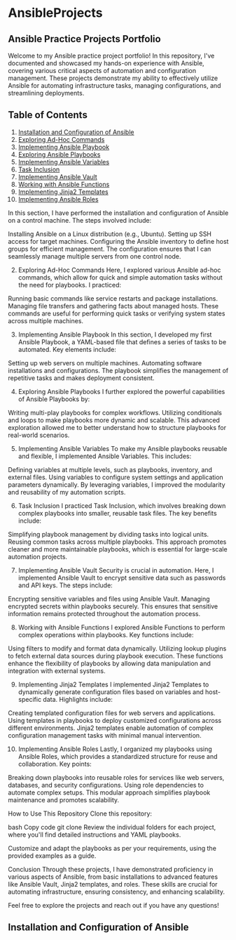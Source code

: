 # AnsibleProjects

## Ansible Practice Projects Portfolio

Welcome to my Ansible practice project portfolio! In this repository, I've documented and showcased my hands-on experience with Ansible, covering various critical aspects of automation and configuration management. These projects demonstrate my ability to effectively utilize Ansible for automating infrastructure tasks, managing configurations, and streamlining deployments.

## Table of Contents

1. [Installation and Configuration of Ansible](#installation-and-configuration-of-ansible)
2. [Exploring Ad-Hoc Commands](#exploring-ad-hoc-commands)
3. [Implementing Ansible Playbook](#implementing-ansible-playbook)
4. [Exploring Ansible Playbooks](#exploring-ansible-playbooks)
5. [Implementing Ansible Variables](#implementing-ansible-variables)
6. [Task Inclusion](#task-inclusion)
7. [Implementing Ansible Vault](#implementing-ansible-vault)
8. [Working with Ansible Functions](#working-with-ansible-functions)
9. [Implementing Jinja2 Templates](#implementing-jinja2-templates)
10. [Implementing Ansible Roles](#implementing-ansible-roles)



In this section, I have performed the installation and configuration of Ansible on a control machine. The steps involved include:

Installing Ansible on a Linux distribution (e.g., Ubuntu).
Setting up SSH access for target machines.
Configuring the Ansible inventory to define host groups for efficient management.
The configuration ensures that I can seamlessly manage multiple servers from one control node.

2. Exploring Ad-Hoc Commands
Here, I explored various Ansible ad-hoc commands, which allow for quick and simple automation tasks without the need for playbooks. I practiced:

Running basic commands like service restarts and package installations.
Managing file transfers and gathering facts about managed hosts.
These commands are useful for performing quick tasks or verifying system states across multiple machines.

3. Implementing Ansible Playbook
In this section, I developed my first Ansible Playbook, a YAML-based file that defines a series of tasks to be automated. Key elements include:

Setting up web servers on multiple machines.
Automating software installations and configurations.
The playbook simplifies the management of repetitive tasks and makes deployment consistent.

4. Exploring Ansible Playbooks
I further explored the powerful capabilities of Ansible Playbooks by:

Writing multi-play playbooks for complex workflows.
Utilizing conditionals and loops to make playbooks more dynamic and scalable.
This advanced exploration allowed me to better understand how to structure playbooks for real-world scenarios.

5. Implementing Ansible Variables
To make my Ansible playbooks reusable and flexible, I implemented Ansible Variables. This includes:

Defining variables at multiple levels, such as playbooks, inventory, and external files.
Using variables to configure system settings and application parameters dynamically.
By leveraging variables, I improved the modularity and reusability of my automation scripts.

6. Task Inclusion
I practiced Task Inclusion, which involves breaking down complex playbooks into smaller, reusable task files. The key benefits include:

Simplifying playbook management by dividing tasks into logical units.
Reusing common tasks across multiple playbooks.
This approach promotes cleaner and more maintainable playbooks, which is essential for large-scale automation projects.

7. Implementing Ansible Vault
Security is crucial in automation. Here, I implemented Ansible Vault to encrypt sensitive data such as passwords and API keys. The steps include:

Encrypting sensitive variables and files using Ansible Vault.
Managing encrypted secrets within playbooks securely.
This ensures that sensitive information remains protected throughout the automation process.

8. Working with Ansible Functions
I explored Ansible Functions to perform complex operations within playbooks. Key functions include:

Using filters to modify and format data dynamically.
Utilizing lookup plugins to fetch external data sources during playbook execution.
These functions enhance the flexibility of playbooks by allowing data manipulation and integration with external systems.

9. Implementing Jinja2 Templates
I implemented Jinja2 Templates to dynamically generate configuration files based on variables and host-specific data. Highlights include:

Creating templated configuration files for web servers and applications.
Using templates in playbooks to deploy customized configurations across different environments.
Jinja2 templates enable automation of complex configuration management tasks with minimal manual intervention.

10. Implementing Ansible Roles
Lastly, I organized my playbooks using Ansible Roles, which provides a standardized structure for reuse and collaboration. Key points:

Breaking down playbooks into reusable roles for services like web servers, databases, and security configurations.
Using role dependencies to automate complex setups.
This modular approach simplifies playbook maintenance and promotes scalability.

How to Use This Repository
Clone this repository:

bash
Copy code
git clone <repository-url>
Review the individual folders for each project, where you'll find detailed instructions and YAML playbooks.

Customize and adapt the playbooks as per your requirements, using the provided examples as a guide.

Conclusion
Through these projects, I have demonstrated proficiency in various aspects of Ansible, from basic installations to advanced features like Ansible Vault, Jinja2 templates, and roles. These skills are crucial for automating infrastructure, ensuring consistency, and enhancing scalability.

Feel free to explore the projects and reach out if you have any questions!



## Installation and Configuration of Ansible


